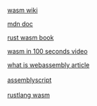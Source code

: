 [wasm wiki](https://en.wikipedia.org/wiki/WebAssembly)<br>  

[mdn doc](https://developer.mozilla.org/en-US/docs/WebAssembly)<br>  

[rust wasm book ](https://rustwasm.github.io/docs/book/)<br>  

[wasm in 100 seconds video](https://www.youtube.com/watch?v=cbB3QEwWMlA)<br>  

[what is webassembly article](https://thenewstack.io/webassembly/what-is-webassembly/)<br>  
[assemblyscript](https://www.assemblyscript.org/)<br>  
[rustlang wasm](https://www.rust-lang.org/what/wasm)

